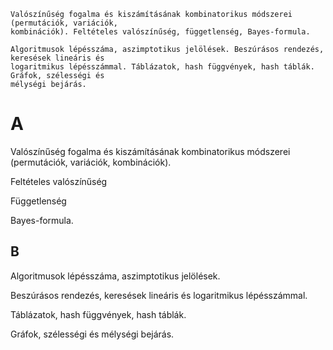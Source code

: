 ```
Valószínűség fogalma és kiszámításának kombinatorikus módszerei (permutációk, variációk,
kombinációk). Feltételes valószínűség, függetlenség, Bayes-formula.

Algoritmusok lépésszáma, aszimptotikus jelölések. Beszúrásos rendezés, keresések lineáris és
logaritmikus lépésszámmal. Táblázatok, hash függvények, hash táblák. Gráfok, szélességi és
mélységi bejárás.
```

# A 

Valószínűség fogalma és kiszámításának kombinatorikus módszerei (permutációk, variációk,
kombinációk).

Feltételes valószínűség

Függetlenség

Bayes-formula.

## B
Algoritmusok lépésszáma, aszimptotikus jelölések.

Beszúrásos rendezés, keresések lineáris és logaritmikus lépésszámmal.

Táblázatok, hash függvények, hash táblák.

Gráfok, szélességi és mélységi bejárás.